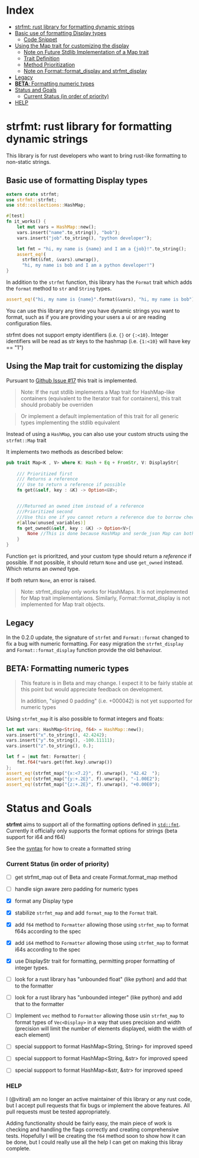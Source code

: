 # Index  
- [strfmt: rust library for formatting dynamic strings](#introduction)
- [Basic use of formatting Display types ](#basic-usage)
    - [Code Snippet](#codesnippet1)
- [Using the Map trait for customizing the display](#map-trait)
    - [Note on Future Stdlib Implementation of a Map trait](#stdlib-impl)
    - [Trait Definition](#map-trait-definition)
    - [Method Prioritization](#map-trait-priority)
    - [Note on Format::format_display and strfmt_display ](#strfmt-display-note)
- [Legacy ](#legacy)
- [**BETA**: Formatting numeric types](#beta-numeric)
- [Status and Goals ](#status-and-goals)
    - [Current Status (in order of priority) ](#current-status)
- [HELP ](#help)

# strfmt: rust library for formatting dynamic strings<a name = "introduction"></a>

This library is for rust developers who want to bring rust-like
formatting to non-static strings.

## Basic use of formatting Display types <a name = "basic-usage"></a>

<a name = "codesnippet1"></a>
``` rust
extern crate strfmt;
use strfmt::strfmt;
use std::collections::HashMap;

#[test]
fn it_works() {
    let mut vars = HashMap::new();
    vars.insert("name".to_string(), "bob");
    vars.insert("job".to_string(), "python developer");

    let fmt = "hi, my name is {name} and I am a {job}!".to_string();
    assert_eq!(
      strfmt(&fmt, &vars).unwrap(),
      "hi, my name is bob and I am a python developer!")
}
```

In addition to the `strfmt` function, this library has the `Format` trait which
adds the `format` method to `str` and `String` types.

``` rust
assert_eq!("hi, my name is {name}".format(&vars), "hi, my name is bob")
```

You can use this library any time you have dynamic strings you want to format,
such as if you are providing your users a ui or are reading configuration files.

strfmt does not support empty identifiers (i.e. `{}` or `{:<10}`. Integer
identifiers will be read as str keys to the hashmap (i.e. `{1:<10}` will have
key == "1")

## Using the Map trait for customizing the display<a name="map-trait"></a> 

Pursuant to [Github Issue #17](https://github.com/vitiral/strfmt/issues/17) this trait is implemented. 


> <a name = "stdlib-impl"></a>
Note: If the rust stdlib implements a Map trait for HashMap-like containers (equivalent to the Iterator trait for containers), this trait should probably be overriden 

> Or implement a default implementation of this trait for all generic types implementing the stdlib equivalent 

Instead of using a `HashMap`, you can also use your custom structs using the `strfmt::Map` trait

It implements two methods as described below: 

<a name = "map-trait-definition"></a>
```rust 
pub trait Map<K , V> where K: Hash + Eq + FromStr, V: DisplayStr{
    
    /// Prioritized first 
    /// Returns a reference 
    /// Use to return a reference if possible 
    fn get(&self, key : &K) -> Option<&V>; 


    ///Returned an owned item instead of a reference 
    ///Prioritized second
    ///Use this one if you cannot return a reference due to borrow checker limitations 
    #[allow(unused_variables)]
    fn get_owned(&self, key : &K) -> Option<V>{
        None //This is done because HashMap and serde_json Map can both return references  
    }
}
```

<a name = "map-trait-priority"></a>
Function `get` is prioritzed, and your custom type should return a *reference* if possible. If not possible, it should return `None` and use `get_owned` instead. Which returns an *owned* type. 

If both return `None`, an error is raised. 

> <a name = "strfmt-display-note"></a> Note: strfmt_display only works for HashMaps. It is not implemented for Map trait implementations. Similarly, Format::format_display is not implemented for Map trait objects. 

## Legacy <a name = "legacy"></a>
In the 0.2.0 update, the signature of `strfmt` and `Format::format` changed to
fix a bug with numeric formatting.  For easy migration the `strfmt_display` and
`Format::format_display` function provide the old behaviour.

## **BETA**: Formatting numeric types<a name="beta-numeric"></a>
> This feature is in Beta and may change. I expect it to be fairly stable
> at this point but would appreciate feedback on development.
>
> In addition, "signed 0 padding" (i.e. +000042) is not yet supported
> for numeric types

Using `strfmt_map` it is also possible to format integers and floats:
``` rust
let mut vars: HashMap<String, f64> = HashMap::new();
vars.insert("x".to_string(), 42.4242);
vars.insert("y".to_string(), -100.11111);
vars.insert("z".to_string(), 0.);

let f = |mut fmt: Formatter| {
    fmt.f64(*vars.get(fmt.key).unwrap())
};
assert_eq!(strfmt_map("{x:<7.2}", f).unwrap(), "42.42  ");
assert_eq!(strfmt_map("{y:+.2E}", f).unwrap(), "-1.00E2");
assert_eq!(strfmt_map("{z:+.2E}", f).unwrap(), "+0.00E0");
```

# Status and Goals <a name="status-and-goals"></a>

**strfmt** aims to support all of the formatting options defined in
[`std::fmt`](https://doc.rust-lang.org/std/fmt/). Currently it officially only
supports the format options for strings (beta support for i64 and f64)

See the [syntax](https://doc.rust-lang.org/std/fmt/#syntax) for how to create a
formatted string

### Current Status (in order of priority) <a name = "current-status"></a>
- [ ] get strfmt_map out of Beta and create Format.format_map method
- [ ] handle sign aware zero padding for numeric types
- [x] format any Display type
- [x] stabilize `strfmt_map` and add `format_map` to the `Format` trait.
- [x] add `f64` method to `Formatter` allowing those using `strfmt_map` to format f64s according to the spec
- [x] add `i64` method to `Formatter` allowing those using `strfmt_map` to format i64s according to the spec
- [x] use DisplayStr trait for formatting, permitting proper formatting of integer types.
- [ ] look for a rust library has "unbounded float" (like python) and add that to the formatter
- [ ] look for a rust library has "unbounded integer" (like python) and add that to the formatter
- [ ] Implement `vec` method to `Formatter` allowing those usin `strfmt_map` to format types of `Vec<Display>` in a way that uses precision and width (precision will limit the number of elements displayed, width the width of each element)
- [ ] special suppport to format HashMap<String, String> for improved speed
- [ ] special suppport to format HashMap<String, &str> for improved speed
- [ ] special suppport to format HashMap<&str, &str> for improved speed


### HELP <a name="help"></a>
I (@vitiral) am no longer an active maintainer of this library or any rust code,
but I accept pull requests that fix bugs or implement the above features. All
pull requests must be tested appropriately.

Adding functionality should be fairly easy, the main piece of work is checking
and handling the flags correctly and creating comprehensive tests. Hopefully I
will be creating the `f64` method soon to show how it can be done, but I could
really use all the help I can get on making this libray complete.

